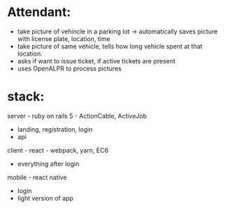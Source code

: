 # Attendant:
- take picture of vehincle in a parking lot -> automatically saves picture with license plate, location, time
- take picture of same vehicle, tells how long vehicle spent at that location.
- asks if want to issue ticket, if active tickets are present
- uses OpenALPR to process pictures

# stack:
server - ruby on rails 5 - ActionCable, ActiveJob
  - landing, registration, login
  - api

client - react - webpack, yarn, EC6
  - everything after login

mobile - react native
  - login
  - light version of app
